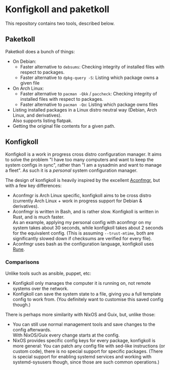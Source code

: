 # Konfigkoll and paketkoll

This repository contains two tools, described below.

## Paketkoll

Paketkoll does a bunch of things:

* On Debian:
  * Faster alternative to `debsums`: Checking integrity of installed files with respect to packages.
  * Faster alternative to `dpkg-query -S`: Listing which package owns a given file
* On Arch Linux:
  * Faster alternative to `pacman -Qkk` / `paccheck`: Checking integrity of installed files with respect to packages.
  * Faster alternative to `pacman -Qo`: Listing which package owns files
* Listing installed packages in a Linux distro neutral way (Debian, Arch Linux, and derivatives).\
  Also supports listing flatpak.
* Getting the original file contents for a given path.

## Konfigkoll

Konfigkoll is a work in progress cross distro configuration manager. It aims to solve the problem
"I have too many computers and want to keep the system configs in sync", rather than
"I am a sysadmin and want to manage a fleet". As such it is a *personal* system configuration manager.

The design of konfigkoll is heavily inspired by the excellent [Aconfmgr](https://github.com/CyberShadow/aconfmgr),
but with a few key differences:

* Aconfmgr is Arch Linux specific, konfigkoll aims to be cross distro
  (currently Arch Linux + work in progress support for Debian & derivatives).
* Aconfmgr is written in Bash, and is rather slow. Konfigkoll is written in Rust, and is much faster.\
  As an example, applying my personal config with aconfmgr on my system takes about 30 seconds, while konfigkoll
  takes about 2 seconds for the equivalent config. (This is assuming `--trust-mtime`, both are
  significantly slowed down if checksums are verified for every file).
* Aconfmgr uses bash as the configuration language, konfigkoll uses [Rune].

### Comparisons

Unlike tools such as ansible, puppet, etc:

* Konfigkoll only manages the computer it is running on, not remote systems over the network.
* Konfigkoll can save the system state to a file, giving you a full template config to work from.
  (You definitely want to customise this saved config though.)

There is perhaps more similarity with NixOS and Guix, but, unlike those:

* You can still use normal management tools and save changes to the config afterwards.\
  With NixOS/Guix every change starts at the config.
* NixOS provides specific config keys for every package, konfigkoll is more general:
  You can patch any config file with sed-like instructions (or custom code), there is
  no special support for specific packages. (There is special support for enabling systemd
  services and working with systemd-sysusers though, since those are such common operations.)

[Rune]: https://rune-rs.github.io/
